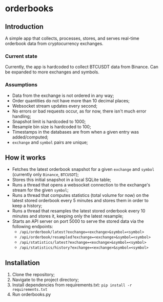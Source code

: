 # orderbooks

## Introduction

A simple app that collects, processes, stores, and serves real-time orderbook data from cryptocurrency
exchanges.

### Current state

Currently, the app is hardcoded to collect BTCUSDT data from Binance. Can be expanded to more exchanges and symbols.

### Assumptions

- Data from the exchange is not ordered in any way;
- Order quantities do not have more than 10 decimal places;
- Websocket stream updates every second;
- No errors or bad requests occur, as for now, there isn't much error handling;
- Snapshot limit is hardcoded to 1000;
- Resample bin size is hardcoded to 100;
- Timestamps in the databases are from when a given entry was added/computed;
- `exchange` and `symbol` pairs are unique;

## How it works

- Fetches the latest orderbook snapshot for a given `exchange` and `symbol` (currently only `Binance`, `BTCUSDT`);
- Stores this initial snapshot in a local SQLite table;
- Runs a thread that opens a websocket connection to the exchange's stream for the given `symbol`;
- Runs a thread that computes statistics (total volume for now) on the latest stored orderbook every 5 minutes and stores them in order to keep a history;
- Runs a thread that resamples the latest stored orderbook every 10 minutes and stores it, keeping only the latest resample;
- Starts an API server on port 5000 to serve the stored data via the following endpoints:
  - `/api/orderbook/latest?exchange=<exchange>&symbol=<symbol>`
  - `/api/orderbook/resampled?exchange=<exchange>&symbol=<symbol>`
  - `/api/statistics/latest?exchange=<exchange>&symbol=<symbol>`
  - `/api/statistics/history?exchange=<exchange>&symbol=<symbol>`

## Installation

1. Clone the repository;
2. Navigate to the project directory;
3. Install dependencies from requirements.txt: `pip install -r requirements.txt`
4. Run orderbooks.py

